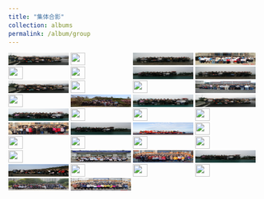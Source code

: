 ```yaml
---
title: "集体合影"
collection: albums
permalink: /album/group
---
```

<a href="../keli_photo/group/WeChat Image_20220323142632.jpg"><img src="../keli_photo/group/WeChat Image_20220323142632.jpg" height="25" width="24%"></a>
<a href="../keli_photo/group/WeChat Image_20220323142639.jpg"><img src="../keli_photo/group/WeChat Image_20220323142639.jpg" height="25" width="24%"></a>
<a href="../keli_photo/group/WeChat Image_20220323142515.jpg"><img src="../keli_photo/group/WeChat Image_20220323142515.jpg" height="25" width="24%"></a>
<a href="../keli_photo/group/2009_0526.jpg"><img src="../keli_photo/group/2009_0526.jpg" height="25" width="24%"></a>
<a href="../keli_photo/group/WeChat Image_20220323142701.jpg"><img src="../keli_photo/group/WeChat Image_20220323142701.jpg" height="25" width="24%"></a>
<a href="../keli_photo/group/WeChat Image_20220328132052.jpg"><img src="../keli_photo/group/WeChat Image_20220328132052.jpg" height="25" width="24%"></a>
<a href="../keli_photo/group/WeChat Image_20220323142617.jpg"><img src="../keli_photo/group/WeChat Image_20220323142617.jpg" height="25" width="24%"></a>
<a href="../keli_photo/group/WeChat Image_20220323142355.jpg"><img src="../keli_photo/group/WeChat Image_20220323142355.jpg" height="25" width="24%"></a>
<a href="../keli_photo/group/WeChat Image_20220323142227.jpg"><img src="../keli_photo/group/WeChat Image_20220323142227.jpg" height="25" width="24%"></a>
<a href="../keli_photo/group/WeChat Image_20220323141112.jpg"><img src="../keli_photo/group/WeChat Image_20220323141112.jpg" height="25" width="24%"></a>
<a href="../keli_photo/group/2012.11.26.jpg"><img src="../keli_photo/group/2012.11.26.jpg" height="25" width="24%"></a>
<a href="../keli_photo/group/WeChat Image_20220328132724.jpg"><img src="../keli_photo/group/WeChat Image_20220328132724.jpg" height="25" width="24%"></a>
<a href="../keli_photo/group/2016.10.10.jpg"><img src="../keli_photo/group/2016.10.10.jpg" height="25" width="24%"></a>
<a href="../keli_photo/group/WeChat Image_20220322205024.jpg"><img src="../keli_photo/group/WeChat Image_20220322205024.jpg" height="25" width="24%"></a>
<a href="../keli_photo/group/WeChat Image_20220323142327.jpg"><img src="../keli_photo/group/WeChat Image_20220323142327.jpg" height="25" width="24%"></a>
<a href="../keli_photo/group/WeChat Image_20220323142254.jpg"><img src="../keli_photo/group/WeChat Image_20220323142254.jpg" height="25" width="24%"></a>
<a href="../keli_photo/group/WeChat Image_20220323142545.jpg"><img src="../keli_photo/group/WeChat Image_20220323142545.jpg" height="25" width="24%"></a>
<a href="../keli_photo/group/2015.9.14.jpg"><img src="../keli_photo/group/2015.9.14.jpg" height="25" width="24%"></a>
<a href="../keli_photo/group/WeChat Image_20220323140824.jpg"><img src="../keli_photo/group/WeChat Image_20220323140824.jpg" height="25" width="24%"></a>
<a href="../keli_photo/group/金石滩.jpg"><img src="../keli_photo/group/金石滩.jpg" height="25" width="24%"></a>
<a href="../keli_photo/group/2008_1.jpg"><img src="../keli_photo/group/2008_1.jpg" height="25" width="24%"></a>
<a href="../keli_photo/group/WeChat Image_20220323142448.jpg"><img src="../keli_photo/group/WeChat Image_20220323142448.jpg" height="25" width="24%"></a>
<a href="../keli_photo/group/微信图片_20220323131422.jpg"><img src="../keli_photo/group/微信图片_20220323131422.jpg" height="25" width="24%"></a>
<a href="../keli_photo/group/会议合影.jpg"><img src="../keli_photo/group/会议合影.jpg" height="25" width="24%"></a>
<a href="../keli_photo/group/WeChat Image_20220328132127.jpg"><img src="../keli_photo/group/WeChat Image_20220328132127.jpg" height="25" width="24%"></a>
<a href="../keli_photo/group/WeChat Image_20220323142644.jpg"><img src="../keli_photo/group/WeChat Image_20220323142644.jpg" height="25" width="24%"></a>
<a href="../keli_photo/group/WeChat Image_20220328131959.jpg"><img src="../keli_photo/group/WeChat Image_20220328131959.jpg" height="25" width="24%"></a>
<a href="../keli_photo/group/WeChat Image_20220323142649.jpg"><img src="../keli_photo/group/WeChat Image_20220323142649.jpg" height="25" width="24%"></a>
<a href="../keli_photo/group/IMG_6588.JPG"><img src="../keli_photo/group/IMG_6588.JPG" height="25" width="24%"></a>
<a href="../keli_photo/group/W020141024386453400645.jpg"><img src="../keli_photo/group/W020141024386453400645.jpg" height="25" width="24%"></a>
<a href="../keli_photo/group/2013_1223.jpg"><img src="../keli_photo/group/2013_1223.jpg" height="25" width="24%"></a>
<a href="../keli_photo/group/WeChat Image_20220323142601.jpg"><img src="../keli_photo/group/WeChat Image_20220323142601.jpg" height="25" width="24%"></a>
<a href="../keli_photo/group/WeChat Image_20220323135337.jpg"><img src="../keli_photo/group/WeChat Image_20220323135337.jpg" height="25" width="24%"></a>
<a href="../keli_photo/group/WeChat Image_20220323142656.jpg"><img src="../keli_photo/group/WeChat Image_20220323142656.jpg" height="25" width="24%"></a>
<a href="../keli_photo/group/WeChat Image_20220323141826.jpg"><img src="../keli_photo/group/WeChat Image_20220323141826.jpg" height="25" width="24%"></a>
<a href="../keli_photo/group/海边.jpg"><img src="../keli_photo/group/海边.jpg" height="25" width="24%"></a>
<a href="../keli_photo/group/WeChat Image_20220322213943.jpg"><img src="../keli_photo/group/WeChat Image_20220322213943.jpg" height="25" width="24%"></a>
<a href="../keli_photo/group/20141201_GroupPhoto.jpg"><img src="../keli_photo/group/20141201_GroupPhoto.jpg" height="25" width="24%"></a>
